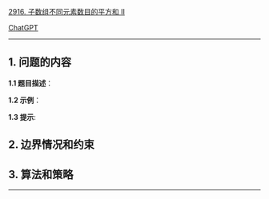 [2916. 子数组不同元素数目的平方和 II](https://leetcode.cn/problems/subarrays-distinct-element-sum-of-squares-ii)

[ChatGPT](chat.openai.com)

---

## 1. 问题的内容
**1.1 题目描述**：

**1.2 示例**：

**1.3 提示**:

## 2. 边界情况和约束


## 3. 算法和策略

---

